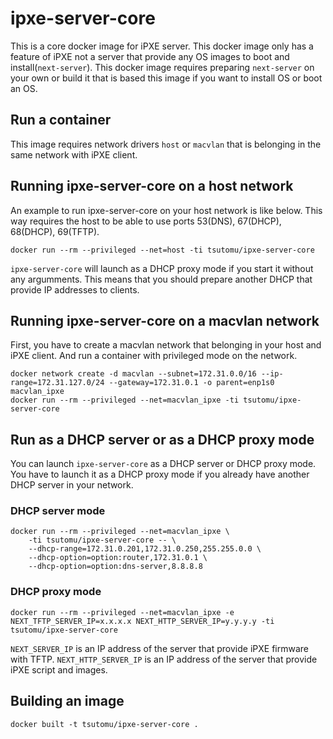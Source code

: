 # ipxe-server-core
This is a core docker image for iPXE server.
This docker image only has a feature of iPXE not a server that provide any OS images to boot and install(`next-server`).
This docker image requires preparing `next-server` on your own or build it that is based this image if you want to install OS or boot an OS.

## Run a container
This image requires network drivers `host` or `macvlan` that is belonging in the same network with iPXE client.

## Running ipxe-server-core on a host network
An example to run ipxe-server-core on your host network is like below.
This way requires the host to be able to use ports 53(DNS), 67(DHCP), 68(DHCP), 69(TFTP).

```
docker run --rm --privileged --net=host -ti tsutomu/ipxe-server-core
```

`ipxe-server-core` will launch as a DHCP proxy mode if you start it without any argumments.
This means that you should prepare another DHCP that provide IP addresses to clients.

## Running ipxe-server-core on a macvlan network
First, you have to create a macvlan network that belonging in your host and iPXE client.
And run a container with privileged mode on the network.
```
docker network create -d macvlan --subnet=172.31.0.0/16 --ip-range=172.31.127.0/24 --gateway=172.31.0.1 -o parent=enp1s0 macvlan_ipxe
docker run --rm --privileged --net=macvlan_ipxe -ti tsutomu/ipxe-server-core
```

## Run as a DHCP server or as a DHCP proxy mode
You can launch `ipxe-server-core` as a DHCP server or DHCP proxy mode.
You have to launch it as a DHCP proxy mode if you already have another DHCP server in your network.

### DHCP server mode
```
docker run --rm --privileged --net=macvlan_ipxe \
    -ti tsutomu/ipxe-server-core -- \
    --dhcp-range=172.31.0.201,172.31.0.250,255.255.0.0 \
    --dhcp-option=option:router,172.31.0.1 \
    --dhcp-option=option:dns-server,8.8.8.8
```

### DHCP proxy mode
```
docker run --rm --privileged --net=macvlan_ipxe -e NEXT_TFTP_SERVER_IP=x.x.x.x NEXT_HTTP_SERVER_IP=y.y.y.y -ti tsutomu/ipxe-server-core
```

`NEXT_SERVER_IP` is an IP address of the server that provide iPXE firmware with TFTP.
`NEXT_HTTP_SERVER_IP` is an IP address of the server that provide iPXE script and images.

## Building an image
```
docker built -t tsutomu/ipxe-server-core .
```

